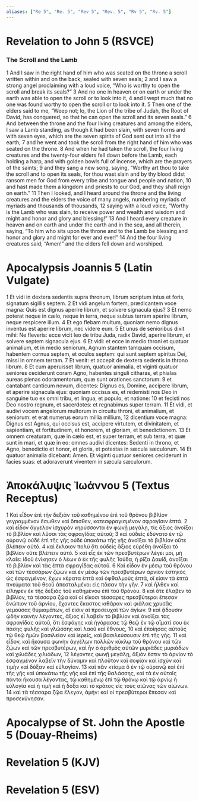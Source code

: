 ```yaml
---
aliases: ["Re 5", "Re. 5", "Rev 5", "Rev. 5", "Rv 5", "Rv. 5"]
---
```



# Revelation to John 5 (RSVCE)

### The Scroll and the Lamb
1 And I saw in the right hand of him who was seated on the throne a scroll written within and on the back, sealed with seven seals;
2 and I saw a strong angel proclaiming with a loud voice, “Who is worthy to open the scroll and break its seals?”
3 And no one in heaven or on earth or under the earth was able to open the scroll or to look into it,
4 and I wept much that no one was found worthy to open the scroll or to look into it.
5 Then one of the elders said to me, “Weep not; lo, the Lion of the tribe of Judah, the Root of David, has conquered, so that he can open the scroll and its seven seals.”
6 And between the throne and the four living creatures and among the elders, I saw a Lamb standing, as though it had been slain, with seven horns and with seven eyes, which are the seven spirits of God sent out into all the earth;
7 and he went and took the scroll from the right hand of him who was seated on the throne.
8 And when he had taken the scroll, the four living creatures and the twenty-four elders fell down before the Lamb, each holding a harp, and with golden bowls full of incense, which are the prayers of the saints;
9 and they sang a new song, saying, “Worthy art thou to take the scroll and to open its seals, for thou wast slain and by thy blood didst ransom men for God from every tribe and tongue and people and nation,
10 and hast made them a kingdom and priests to our God, and they shall reign on earth.”
11 Then I looked, and I heard around the throne and the living creatures and the elders the voice of many angels, numbering myriads of myriads and thousands of thousands,
12 saying with a loud voice, “Worthy is the Lamb who was slain, to receive power and wealth and wisdom and might and honor and glory and blessing!”
13 And I heard every creature in heaven and on earth and under the earth and in the sea, and all therein, saying, “To him who sits upon the throne and to the Lamb be blessing and honor and glory and might for ever and ever!”
14 And the four living creatures said, “Amen!” and the elders fell down and worshiped.


# Apocalypsis Joannis 5 (Latin Vulgate)

1 Et vidi in dextera sedentis supra thronum, librum scriptum intus et foris, signatum sigillis septem.
2 Et vidi angelum fortem, prædicantem voce magna: Quis est dignus aperire librum, et solvere signacula ejus?
3 Et nemo poterat neque in cælo, neque in terra, neque subtus terram aperire librum, neque respicere illum.
4 Et ego flebam multum, quoniam nemo dignus inventus est aperire librum, nec videre eum.
5 Et unus de senioribus dixit mihi: Ne fleveris: ecce vicit leo de tribu Juda, radix David, aperire librum, et solvere septem signacula ejus.
6 Et vidi: et ecce in medio throni et quatuor animalium, et in medio seniorum, Agnum stantem tamquam occisum, habentem cornua septem, et oculos septem: qui sunt septem spiritus Dei, missi in omnem terram.
7 Et venit: et accepit de dextera sedentis in throno librum.
8 Et cum aperuisset librum, quatuor animalia, et viginti quatuor seniores ceciderunt coram Agno, habentes singuli citharas, et phialas aureas plenas odoramentorum, quæ sunt orationes sanctorum:
9 et cantabant canticum novum, dicentes: Dignus es, Domine, accipere librum, et aperire signacula ejus: quoniam occisus es, et redemisti nos Deo in sanguine tuo ex omni tribu, et lingua, et populo, et natione:
10 et fecisti nos Deo nostro regnum, et sacerdotes: et regnabimus super terram.
11 Et vidi, et audivi vocem angelorum multorum in circuitu throni, et animalium, et seniorum: et erat numerus eorum millia millium,
12 dicentium voce magna: Dignus est Agnus, qui occisus est, accipere virtutem, et divinitatem, et sapientiam, et fortitudinem, et honorem, et gloriam, et benedictionem.
13 Et omnem creaturam, quæ in cælo est, et super terram, et sub terra, et quæ sunt in mari, et quæ in eo: omnes audivi dicentes: Sedenti in throno, et Agno, benedictio et honor, et gloria, et potestas in sæcula sæculorum.
14 Et quatuor animalia dicebant: Amen. Et viginti quatuor seniores ceciderunt in facies suas: et adoraverunt viventem in sæcula sæculorum.


# Ἀποκάλυψις Ἰωάννου 5 (Textus Receptus)

1 Καὶ εἶδον ἐπὶ τὴν δεξιὰν τοῦ καθημένου ἐπὶ τοῦ θρόνου βιβλίον γεγραμμένον ἔσωθεν καὶ ὄπισθεν, κατεσφραγισμένον σφραγῖσιν ἑπτά.
2 καὶ εἶδον ἄγγελον ἰσχυρὸν κηρύσσοντα ἐν φωνῇ μεγάλῃ, τίς ἄξιος ἀνοῖξαι τὸ βιβλίον καὶ λῦσαι τὰς σφραγῖδας αὐτοῦ;
3 καὶ οὐδεὶς ἐδύνατο ἐν τῷ οὐρανῷ οὐδὲ ἐπὶ τῆς γῆς οὐδὲ ὑποκάτω τῆς γῆς ἀνοῖξαι τὸ βιβλίον οὔτε βλέπειν αὐτό.
4 καὶ ἔκλαιον πολὺ ὅτι οὐδεὶς ἄξιος εὑρέθη ἀνοῖξαι τὸ βιβλίον οὔτε βλέπειν αὐτό.
5 καὶ εἷς ἐκ τῶν πρεσβυτέρων λέγει μοι, μὴ κλαῖε: ἰδοὺ ἐνίκησεν ὁ λέων ὁ ἐκ τῆς φυλῆς Ἰούδα, ἡ ῥίζα Δαυίδ, ἀνοῖξαι τὸ βιβλίον καὶ τὰς ἑπτὰ σφραγῖδας αὐτοῦ.
6 Καὶ εἶδον ἐν μέσῳ τοῦ θρόνου καὶ τῶν τεσσάρων ζῴων καὶ ἐν μέσῳ τῶν πρεσβυτέρων ἀρνίον ἑστηκὸς ὡς ἐσφαγμένον, ἔχων κέρατα ἑπτὰ καὶ ὀφθαλμοὺς ἑπτά, οἵ εἰσιν τὰ ἑπτὰ πνεύματα τοῦ θεοῦ ἀπεσταλμένοι εἰς πᾶσαν τὴν γῆν.
7 καὶ ἦλθεν καὶ εἴληφεν ἐκ τῆς δεξιᾶς τοῦ καθημένου ἐπὶ τοῦ θρόνου.
8 καὶ ὅτε ἔλαβεν τὸ βιβλίον, τὰ τέσσαρα ζῷα καὶ οἱ εἴκοσι τέσσαρες πρεσβύτεροι ἔπεσαν ἐνώπιον τοῦ ἀρνίου, ἔχοντες ἕκαστος κιθάραν καὶ φιάλας χρυσᾶς γεμούσας θυμιαμάτων, αἵ εἰσιν αἱ προσευχαὶ τῶν ἁγίων.
9 καὶ ᾄδουσιν ᾠδὴν καινὴν λέγοντες, ἄξιος εἶ λαβεῖν τὸ βιβλίον καὶ ἀνοῖξαι τὰς σφραγῖδας αὐτοῦ, ὅτι ἐσφάγης καὶ ἠγόρασας τῷ θεῷ ἐν τῷ αἵματί σου ἐκ πάσης φυλῆς καὶ γλώσσης καὶ λαοῦ καὶ ἔθνους,
10 καὶ ἐποίησας αὐτοὺς τῷ θεῷ ἡμῶν βασιλείαν καὶ ἱερεῖς, καὶ βασιλεύσουσιν ἐπὶ τῆς γῆς.
11 καὶ εἶδον, καὶ ἤκουσα φωνὴν ἀγγέλων πολλῶν κύκλῳ τοῦ θρόνου καὶ τῶν ζῴων καὶ τῶν πρεσβυτέρων, καὶ ἦν ὁ ἀριθμὸς αὐτῶν μυριάδες μυριάδων καὶ χιλιάδες χιλιάδων,
12 λέγοντες φωνῇ μεγάλῃ, ἄξιόν ἐστιν τὸ ἀρνίον τὸ ἐσφαγμένον λαβεῖν τὴν δύναμιν καὶ πλοῦτον καὶ σοφίαν καὶ ἰσχὺν καὶ τιμὴν καὶ δόξαν καὶ εὐλογίαν.
13 καὶ πᾶν κτίσμα ὃ ἐν τῷ οὐρανῷ καὶ ἐπὶ τῆς γῆς καὶ ὑποκάτω τῆς γῆς καὶ ἐπὶ τῆς θαλάσσης, καὶ τὰ ἐν αὐτοῖς πάντα ἤκουσα λέγοντας, τῷ καθημένῳ ἐπὶ τῷ θρόνῳ καὶ τῷ ἀρνίῳ ἡ εὐλογία καὶ ἡ τιμὴ καὶ ἡ δόξα καὶ τὸ κράτος εἰς τοὺς αἰῶνας τῶν αἰώνων.
14 καὶ τὰ τέσσαρα ζῷα ἔλεγον, ἀμήν: καὶ οἱ πρεσβύτεροι ἔπεσαν καὶ προσεκύνησαν.


# Apocalypse of St. John the Apostle 5 (Douay-Rheims)


# Revelation 5 (KJV)


# Revelation 5 (ESV)

